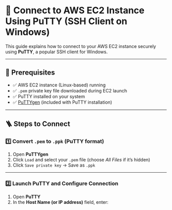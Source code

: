 # 🔐 Connect to AWS EC2 Instance Using PuTTY (SSH Client on Windows)

This guide explains how to connect to your AWS EC2 instance securely using **PuTTY**, a popular SSH client for Windows.

---

## 🧰 Prerequisites

- ✅ AWS EC2 instance (Linux-based) running
- ✅ `.pem` private key file downloaded during EC2 launch
- ✅ PuTTY installed on your system
- ✅ [PuTTYgen](https://www.puttygen.com/) (included with PuTTY installation)

---

## 🪜 Steps to Connect

### 1️⃣ Convert `.pem` to `.ppk` (PuTTY format)

1. Open **PuTTYgen**
2. Click `Load` and select your `.pem` file (choose *All Files* if it’s hidden)
3. Click `Save private key` → Save as `.ppk`

---

### 2️⃣ Launch PuTTY and Configure Connection

1. Open **PuTTY**
2. In the **Host Name (or IP address)** field, enter:


